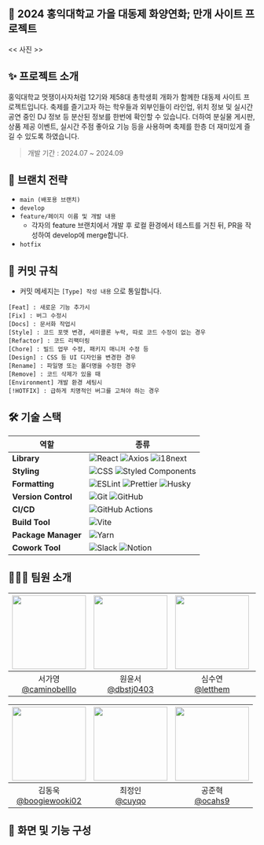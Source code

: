 ## 🎪 2024 홍익대학교 가을 대동제 화양연화; 만개 사이트 프로젝트

<< 사진 >>

## ✨ 프로젝트 소개

홍익대학교 멋쟁이사자처럼 12기와 제58대 총학생회 개화가 함께한 대동제 사이트 프로젝트입니다. 축제를 즐기고자 하는 학우들과 외부인들이 라인업, 위치 정보 및 실시간 공연 중인 DJ 정보 등 분산된 정보를 한번에 확인할 수 있습니다. 더하여 분실물 게시판, 상품 제공 이벤트, 실시간 주점 좋아요 기능 등을 사용하며 축제를 한층 더 재미있게 즐길 수 있도록 하였습니다.

> 개발 기간 : 2024.07 ~ 2024.09

## 🍃 브랜치 전략

- `main (배포용 브랜치)`
- `develop`
- `feature/페이지 이름 및 개발 내용`
  - 각자의 feature 브랜치에서 개발 후 로컬 환경에서 테스트를 거친 뒤, PR을 작성하여 develop에 merge합니다.
- `hotfix`

## 🚀 커밋 규칙

- 커밋 메세지는 `[Type] 작성 내용` 으로 통일합니다.

```
[Feat] : 새로운 기능 추가시
[Fix] : 버그 수정시
[Docs] : 문서화 작업시
[Style] : 코드 포맷 변경, 세미콜론 누락, 따로 코드 수정이 없는 경우
[Refactor] : 코드 리팩터링
[Chore] : 빌드 업무 수정, 패키지 매니저 수정 등
[Design] : CSS 등 UI 디자인을 변경한 경우
[Rename] : 파일명 또는 폴더명을 수정한 경우
[Remove] : 코드 삭제가 있을 때
[Environment] 개발 환경 세팅시
[!HOTFIX] : 급하게 치명적인 버그를 고쳐야 하는 경우
```

## 🛠️ 기술 스택

| **역할**            | **종류**                                                                                                                                                                                                                                                                                                             |
| ------------------- | -------------------------------------------------------------------------------------------------------------------------------------------------------------------------------------------------------------------------------------------------------------------------------------------------------------------- |
| **Library**         | ![React](https://img.shields.io/badge/React-61DAFB?style=for-the-badge&logo=react&logoColor=black) ![Axios](https://img.shields.io/badge/Axios-5A29E4?style=for-the-badge&logo=axios&logoColor=white) ![i18next](https://img.shields.io/badge/i18next-26A69A?style=for-the-badge&logo=i18next&logoColor=white)       |
| **Styling**         | ![CSS](https://img.shields.io/badge/CSS-1572B6?style=for-the-badge&logo=css3&logoColor=white) ![Styled Components](https://img.shields.io/badge/Styled--Components-DB7093?style=for-the-badge&logo=styled-components&logoColor=white)                                                                                |
| **Formatting**      | ![ESLint](https://img.shields.io/badge/ESLint-4B32C3?style=for-the-badge&logo=eslint&logoColor=white) ![Prettier](https://img.shields.io/badge/Prettier-F7B93E?style=for-the-badge&logo=prettier&logoColor=black) ![Husky](https://img.shields.io/badge/Husky-000000?style=for-the-badge&logo=husky&logoColor=white) |
| **Version Control** | ![Git](https://img.shields.io/badge/Git-F05032?style=for-the-badge&logo=git&logoColor=white) ![GitHub](https://img.shields.io/badge/GitHub-181717?style=for-the-badge&logo=github&logoColor=white)                                                                                                                   |
| **CI/CD**           | ![GitHub Actions](https://img.shields.io/badge/GitHub%20Actions-2088FF?style=for-the-badge&logo=github-actions&logoColor=white)                                                                                                                                                                                      |
| **Build Tool**      | ![Vite](https://img.shields.io/badge/Vite-646CFF?style=for-the-badge&logo=vite&logoColor=white)                                                                                                                                                                                                                      |
| **Package Manager** | ![Yarn](https://img.shields.io/badge/Yarn-2C8EBB?style=for-the-badge&logo=yarn&logoColor=white)                                                                                                                                                                                                                      |
| **Cowork Tool**     | ![Slack](https://img.shields.io/badge/Slack-4A154B?style=for-the-badge&logo=slack&logoColor=white) ![Notion](https://img.shields.io/badge/Notion-000000?style=for-the-badge&logo=notion&logoColor=white)                                                                                                             |

## 👩🏻‍💻 팀원 소개

| <img src="https://avatars.githubusercontent.com/u/118096607?v=4" width="150" height="150"/> | <img src="https://avatars.githubusercontent.com/u/113417326?v=4" width="150" height="150"/> | <img src="https://avatars.githubusercontent.com/u/81095801?v=4" width="150" height="150"/> | <img src="https://avatars.githubusercontent.com/u/127955729?v=4" width="150" height="150"/> |
| :-----------------------------------------------------------------------------------------: | :-----------------------------------------------------------------------------------------: | :----------------------------------------------------------------------------------------: | :-----------------------------------------------------------------------------------------: |
|                 서가영<br/>[@caminobelllo](https://github.com/caminobelllo)                 |                    원윤서<br/>[@dbstj0403](https://github.com/dbstj0403)                    |                     심수연<br/>[@letthem](https://github.com/letthem)                      |                 원채영<br/>[@chaeyoungwon](https://github.com/chaeyoungwon)                 |

| <img src="https://avatars.githubusercontent.com/u/128466405?v=4" width="150" height="150"/> | <img src="https://avatars.githubusercontent.com/u/144602200?v=4" width="150" height="150"/> | <img src="https://avatars.githubusercontent.com/u/155794105?v=4" width="150" height="150"/> |
| :-----------------------------------------------------------------------------------------: | :-----------------------------------------------------------------------------------------: | :-----------------------------------------------------------------------------------------: |
|                김동욱<br/>[@boogiewooki02](https://github.com/boogiewooki02)                |                        최정인<br/>[@cuyqo](https://github.com/cuyqo)                        |                       공준혁<br/>[@ocahs9](https://github.com/ocahs9)                       |

## 💭 화면 및 기능 구성
